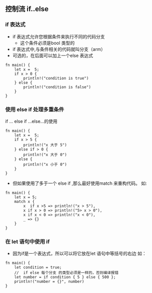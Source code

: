 ## 控制流 if..else 

### if 表达式
* if 表达式允许您根据条件来执行不同的代码分支
    * 这个条件必须是bool 类型的
* if 表达式中,与条件相关的代码就叫分支（arm）
* 可选的，在后面可以加上一个else 表达式
```
fn main() {
    let x =  5;
    if x > 0 {
        println!("condition is true")
    } else {
        println!("condition is false")
    }
}
```
### 使用 else if 处理多重条件

if ... else if ...else...的使用
```
fn main() {
    let x =  5;
    if x > 5 {
        println!("x 大于 5")
    } else if > 0 {
        println!("x 大于 0")
    } else {
        println!("x 小于 0")
    }
}
```

* 但如果使用了多于一个 else if ,那么最好使用match 来重构代码。
如:
```
fn main() {
    let x = 5;
    match x {
        x  if x >5 => println!("x > 5"),
        x if x > 0 => println!("5> x > 0"),
        x if x < 0 => println!("x < 0"),
        _ => {}
    }
}
```

### 在 let 语句中使用 if
* 因为if是一个表达式，所以可以将它放在let 语句中等括号的右边
如：
```
fn main() {
    let condition = true;
    //  if else 每个分支 的类型必须是一样的，否则编译报错
    let number = if condition { 5 } else { 500 };
    println!("number = {}", number)
}
```
